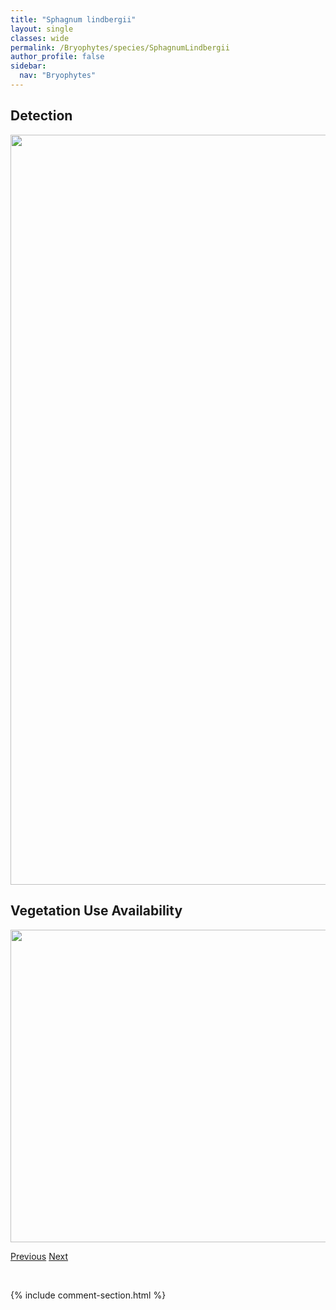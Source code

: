```yaml
---
title: "Sphagnum lindbergii"
layout: single
classes: wide
permalink: /Bryophytes/species/SphagnumLindbergii
author_profile: false
sidebar:
  nav: "Bryophytes"
---
```


<h2>Detection</h2>

<a href="https://drive.google.com/uc?export=view&id=1hfnoVZCsBUrW-XluC6l4mQjs3WvmD72m">
<img src="https://drive.google.com/uc?export=view&id=1hfnoVZCsBUrW-XluC6l4mQjs3WvmD72m" height = "1200" width = "800">
</a>


<h2>Vegetation Use Availability</h2>

<a href="https://drive.google.com/uc?export=view&id=1vseG_dxpe83OumLM4h0w5ISRLkdgVNKZ">
<img src="https://drive.google.com/uc?export=view&id=1vseG_dxpe83OumLM4h0w5ISRLkdgVNKZ" height = "500" width = "1000">
</a>


<a href="/DevelopmentWebsite/Bryophytes/species/SphagnumJensenii" class="pagination--pager" title="Sphagnum jensenii">Previous</a> <a href="/DevelopmentWebsite/Bryophytes/species/SphagnumMajus" class="pagination--pager" title="Sphagnum majus">Next</a>

<p>&nbsp;</p>

{% include comment-section.html %}
